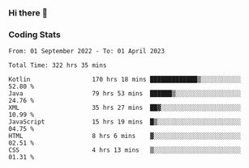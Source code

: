 ### Hi there 👋

<!--
**Girrafeec/girrafeec** is a ✨ _special_ ✨ repository because its `README.md` (this file) appears on your GitHub profile.

Here are some ideas to get you started:

- 🔭 I’m currently working on ...
- 🌱 I’m currently learning ...
- 👯 I’m looking to collaborate on ...
- 🤔 I’m looking for help with ...
- 💬 Ask me about ...
- 📫 How to reach me: ...
- 😄 Pronouns: ...
- ⚡ Fun fact: ...
-->

### Coding Stats
<!--START_SECTION:waka-->

```text
From: 01 September 2022 - To: 01 April 2023

Total Time: 322 hrs 35 mins

Kotlin                 170 hrs 18 mins █████████████▒░░░░░░░░░░░   52.80 %
Java                   79 hrs 53 mins  ██████▒░░░░░░░░░░░░░░░░░░   24.76 %
XML                    35 hrs 27 mins  ██▓░░░░░░░░░░░░░░░░░░░░░░   10.99 %
JavaScript             15 hrs 19 mins  █▒░░░░░░░░░░░░░░░░░░░░░░░   04.75 %
HTML                   8 hrs 6 mins    ▓░░░░░░░░░░░░░░░░░░░░░░░░   02.51 %
CSS                    4 hrs 13 mins   ▒░░░░░░░░░░░░░░░░░░░░░░░░   01.31 %
```

<!--END_SECTION:waka-->
